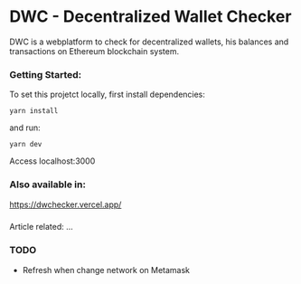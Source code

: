 # DWC - Decentralized Wallet Checker

DWC is a webplatform to check for decentralized wallets, his balances and transactions on Ethereum blockchain system.

### Getting Started:

To set this projetct locally, first install dependencies:

```
yarn install
```

and run:

```
yarn dev
```

Access localhost:3000

### Also available in:

https://dwchecker.vercel.app/

###

Article related: ...

### TODO

- Refresh when change network on Metamask
